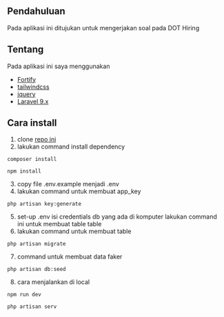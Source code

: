## Pendahuluan

Pada aplikasi ini ditujukan untuk mengerjakan soal pada DOT Hiring

## Tentang

Pada aplikasi ini saya menggunakan

-   [Fortify](https://laravel.com/docs/9.x/fortify)
-   [tailwindcss](https://tailwindcss.com/docs/)
-   [jquery](https://jquery.com/)
-   [Laravel 9.x](https://laravel.com/docs/9.x)

## Cara install

1. clone [repo ini](https://github.com/TitamSeptian/crud-dot-hiring)
2. lakukan command install dependency

```
composer install
```

```
npm install
```

3. copy file .env.example menjadi .env
4. lakukan command untuk membuat app_key

```
php artisan key:generate
```

5. set-up .env isi credentials db yang ada di komputer
   lakukan command ini untuk membuat table table
6. lakukan command untuk membuat table

```
php artisan migrate
```

7. command untuk membuat data faker

```
php artisan db:seed
```

8. cara menjalankan di local

```
npm run dev
```

```
php artisan serv
```
